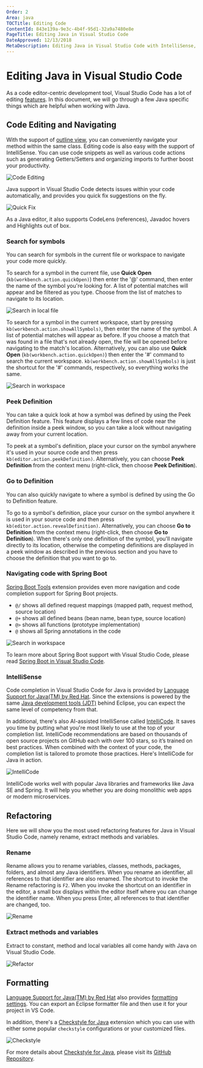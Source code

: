 ```yaml
---
Order: 2
Area: java
TOCTitle: Editing Code
ContentId: 843e139a-9e3c-4b4f-95d1-32a9a7480e8e
PageTitle: Editing Java in Visual Studio Code
DateApproved: 12/13/2018
MetaDescription: Editing Java in Visual Studio Code with IntelliSense, Refactoring and Formatting.
---
```

# Editing Java in Visual Studio Code

As a code editor-centric development tool, Visual Studio Code has a lot of editing [features](https://code.visualstudio.com/docs/editor/codebasics). In this document, we will go through a few Java specific things which are helpful when working with Java.

## Code Editing and Navigating

With the support of [outline view](https://code.visualstudio.com/updates/v1_25#_outline-view), you can conveniently navigate your method within the same class. Editing code is also easy with the support of IntelliSense. You can use code snippets as well as various code actions such as generating Getters/Setters and organizing imports to further boost your productivity.

![Code Editing](images/java-editing/code-editing.gif)

Java support in Visual Studio Code detects issues within your code automatically, and provides you quick fix suggestions on the fly.

![Quick Fix](images/java-editing/quick-fix.gif)

As a Java editor, it also supports CodeLens (references), Javadoc hovers and Highlights out of box.

### Search for symbols

You can search for symbols in the current file or workspace to navigate your code more quickly.

To search for a symbol in the current file, use __Quick Open__ (`kb(workbench.action.quickOpen)`) then enter the '@' command, then enter the name of the symbol you're looking for. A list of potential matches will appear and be filtered as you type. Choose from the list of matches to navigate to its location.

![Search in local file](images/java-editing/search-in-file.gif)

To search for a symbol in the current workspace, start by pressing `kb(workbench.action.showAllSymbols)`, then enter the name of the symbol. A list of potential matches will appear as before. If you choose a match that was found in a file that's not already open, the file will be opened before navigating to the match's location. Alternatively, you can also use  __Quick Open__ (`kb(workbench.action.quickOpen)`) then enter the '#' command to search the current workspace. `kb(workbench.action.showAllSymbols)` is just the shortcut for the '#' commands, respectively, so everything works the same.

![Search in workspace](images/java-editing/search-in-workspace.gif)

### Peek Definition

You can take a quick look at how a symbol was defined by using the Peek Definition feature. This feature displays a few lines of code near the definition inside a peek window, so you can take a look without navigating away from your current location.

To peek at a symbol's definition, place your cursor on the symbol anywhere it's used in your source code and then press `kb(editor.action.peekDefinition)`. Alternatively, you can choose __Peek Definition__ from the context menu (right-click, then choose __Peek Definition__).

### Go to Definition

You can also quickly navigate to where a symbol is defined by using the Go to Definition feature.

To go to a symbol's definition, place your cursor on the symbol anywhere it is used in your source code and then press `kb(editor.action.revealDefinition)`. Alternatively, you can choose __Go to Definition__ from the context menu (right-click, then choose __Go to Definition__). When there's only one definition of the symbol, you'll navigate directly to its location, otherwise the competing definitions are displayed in a peek window as described in the previous section and you have to choose the definition that you want to go to.

### Navigating code with Spring Boot

[Spring Boot Tools](https://marketplace.visualstudio.com/items?itemName=Pivotal.vscode-spring-boot) extension provides even more navigation and code completion support for Spring Boot projects.

* `@/` shows all defined request mappings (mapped path, request method, source location)
* `@+` shows all defined beans (bean name, bean type, source location)
* `@>` shows all functions (prototype implementation)
* `@` shows all Spring annotations in the code

![Search in workspace](images/java-editing/spring-navigation.png)

To learn more about Spring Boot support with Visual Studio Code, please read [Spring Boot in Visual Studio Code](/docs/java/java-spring-boot.md).

### IntelliSense

Code completion in Visual Studio Code for Java is provided by [Language Support for Java(TM) by Red Hat](https://marketplace.visualstudio.com/items?itemName=redhat.java). Since the extensions is powered by the same [Java development tools (JDT)](https://www.eclipse.org/jdt/) behind Eclipse, you can expect the same level of competency from that.

In additional, there's also AI-assisted IntelliSense called [IntelliCode](https://visualstudio.microsoft.com/services/intellicode/). It saves you time by putting what you're most likely to use at the top of your completion list. IntelliCode recommendations are based on thousands of open source projects on GitHub each with over 100 stars, so it’s trained on best practices. When combined with the context of your code, the completion list is tailored to promote those practices. Here's IntelliCode for Java in action.

![IntelliCode](images/java-editing/intellicode.gif)

IntelliCode works well with popular Java libraries and frameworks like Java SE and Spring. It will help you whether you are doing monolithic web apps or modern microservices.

## Refactoring

Here we will show you the most used refactoring features for Java in Visual Studio Code, namely rename, extract methods and variables.

### Rename

Rename allows you to rename variables, classes, methods, packages, folders, and almost any Java identifiers. When you rename an identifier, all references to that identifier are also renamed. The shortcut to invoke the Rename refactoring is `F2`. When you invoke the shortcut on an identifier in the editor, a small box displays within the editor itself where you can change the identifier name. When you press Enter, all references to that identifier are changed, too.

![Rename](images/java-editing/rename.gif)

### Extract methods and variables

Extract to constant, method and local variables all come handy with Java on Visual Studio Code.

![Refactor](images/java-editing/refactor.gif)

## Formatting

[Language Support for Java(TM) by Red Hat](https://marketplace.visualstudio.com/items?itemName=redhat.java) also provides [formatting settings](https://github.com/redhat-developer/vscode-java/wiki/Formatter-settings). You can export an Eclipse formatter file and then use it for your project in VS Code.

In addition, there's a [Checkstyle for Java](https://marketplace.visualstudio.com/items?itemName=shengchen.vscode-checkstyle) extension which you can use with either some popular `checkstyle` configurations or your customized files.

![Checkstyle](images/java-editing/checkstyle.gif)

For more details about [Checkstyle for Java](https://marketplace.visualstudio.com/items?itemName=shengchen.vscode-checkstyle), please visit its [GitHub Repository](https://github.com/jdneo/vscode-checkstyle).